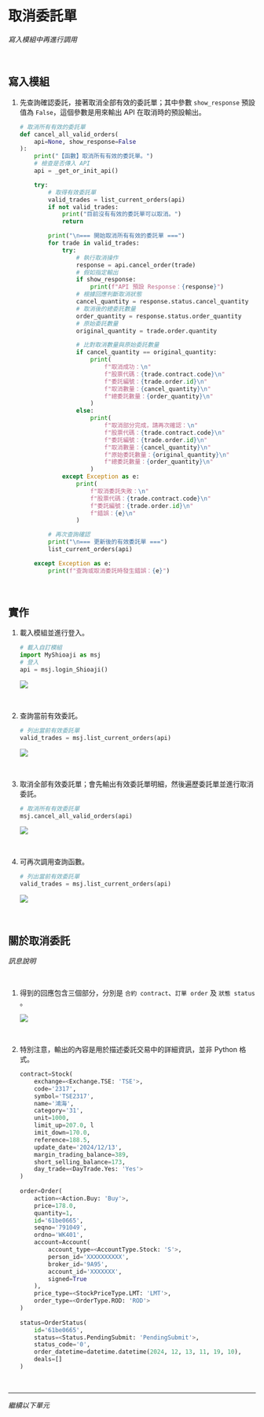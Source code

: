 # 取消委託單

_寫入模組中再進行調用_

<br>

## 寫入模組

1. 先查詢確認委託，接著取消全部有效的委託單；其中參數 `show_response` 預設值為 `False`，這個參數是用來輸出 API 在取消時的預設輸出。

    ```python
    # 取消所有有效的委託單
    def cancel_all_valid_orders(
        api=None, show_response=False
    ):
        print("【函數】取消所有有效的委託單。")
        # 檢查是否傳入 API
        api = _get_or_init_api()

        try:
            # 取得有效委託單
            valid_trades = list_current_orders(api)
            if not valid_trades:
                print("目前沒有有效的委託單可以取消。")
                return

            print("\n=== 開始取消所有有效的委託單 ===")
            for trade in valid_trades:
                try:
                    # 執行取消操作
                    response = api.cancel_order(trade)
                    # 假如指定輸出
                    if show_response:
                        print(f"API 預設 Response：{response}")
                    # 根據回應判斷取消狀態
                    cancel_quantity = response.status.cancel_quantity
                    # 取消後的總委託數量
                    order_quantity = response.status.order_quantity
                    # 原始委託數量
                    original_quantity = trade.order.quantity

                    # 比對取消數量與原始委託數量
                    if cancel_quantity == original_quantity:
                        print(
                            f"取消成功：\n"
                            f"股票代碼：{trade.contract.code}\n"
                            f"委託編號：{trade.order.id}\n"
                            f"取消數量：{cancel_quantity}\n"
                            f"總委託數量：{order_quantity}\n"
                        )
                    else:
                        print(
                            f"取消部分完成，請再次確認：\n"
                            f"股票代碼：{trade.contract.code}\n"
                            f"委託編號：{trade.order.id}\n"
                            f"取消數量：{cancel_quantity}\n"
                            f"原始委託數量：{original_quantity}\n"
                            f"總委託數量：{order_quantity}\n"
                        )
                except Exception as e:
                    print(
                        f"取消委託失敗：\n"
                        f"股票代碼：{trade.contract.code}\n"
                        f"委託編號：{trade.order.id}\n"
                        f"錯誤：{e}\n"
                    )

            # 再次查詢確認
            print("\n=== 更新後的有效委託單 ===")
            list_current_orders(api)

        except Exception as e:
            print(f"查詢或取消委託時發生錯誤：{e}")
    
    ```

<br>

## 實作

1. 載入模組並進行登入。

    ```python
    # 載入自訂模組
    import MyShioaji as msj
    # 登入
    api = msj.login_Shioaji()
    ```

    ![](images/img_116.png)

<br>

2. 查詢當前有效委託。

    ```python
    # 列出當前有效委託單
    valid_trades = msj.list_current_orders(api)
    ```

    ![](images/img_117.png)

<br>

3. 取消全部有效委託單；會先輸出有效委託單明細，然後遍歷委託單並進行取消委託。

    ```python
    # 取消所有有效委託單
    msj.cancel_all_valid_orders(api)
    ```

    ![](images/img_51.png)

<br>

4. 可再次調用查詢函數。

    ```python
    # 列出當前有效委託單
    valid_trades = msj.list_current_orders(api)
    ```

    ![](images/img_54.png)

<br>

## 關於取消委託

_訊息說明_

<br>

1. 得到的回應包含三個部分，分別是 `合約 contract`、`訂單 order` 及 `狀態 status `。

    ![](images/img_52.png)

<br>

2. 特別注意，輸出的內容是用於描述委託交易中的詳細資訊，並非 Python 格式。

    ```python
    contract=Stock(
        exchange=<Exchange.TSE: 'TSE'>, 
        code='2317', 
        symbol='TSE2317', 
        name='鴻海', 
        category='31', 
        unit=1000, 
        limit_up=207.0, l
        imit_down=170.0, 
        reference=188.5, 
        update_date='2024/12/13', 
        margin_trading_balance=389, 
        short_selling_balance=173, 
        day_trade=<DayTrade.Yes: 'Yes'>
    ) 
        
    order=Order(
        action=<Action.Buy: 'Buy'>, 
        price=178.0, 
        quantity=1, 
        id='61be0665', 
        seqno='791049', 
        ordno='WK401', 
        account=Account(
            account_type=<AccountType.Stock: 'S'>, 
            person_id='XXXXXXXXXX', 
            broker_id='9A95', 
            account_id='XXXXXXX', 
            signed=True
        ), 
        price_type=<StockPriceType.LMT: 'LMT'>, 
        order_type=<OrderType.ROD: 'ROD'>
    ) 
        
    status=OrderStatus(
        id='61be0665', 
        status=<Status.PendingSubmit: 'PendingSubmit'>, 
        status_code='0', 
        order_datetime=datetime.datetime(2024, 12, 13, 11, 19, 10), 
        deals=[]
    )
    ```

<br>

___

_繼續以下單元_